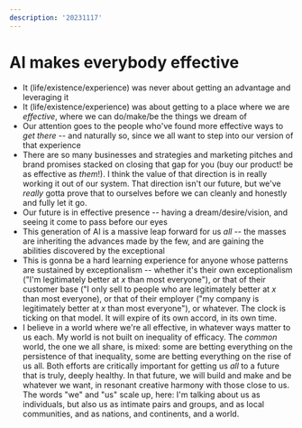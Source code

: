 ```yaml
---
description: '20231117'
---
```


# AI makes everybody effective

* It (life/existence/experience) was never about getting an advantage and leveraging it
* It (life/existence/experience) was about getting to a place where we are _effective_, where we can do/make/be the things we dream of
* Our attention goes to the people who've found more effective ways to _get there_ -- and naturally so, since we all want to step into our version of that experience
* There are so many businesses and strategies and marketing pitches and brand promises stacked on closing that gap for you (buy our product! be as effective as _them_!). I think the value of that direction is in really working it out of our system. That direction isn't our future, but we've _really_ gotta prove that to ourselves before we can cleanly and honestly and fully let it go.
* Our future is in effective presence -- having a dream/desire/vision, and seeing it come to pass before our eyes
* This generation of AI is a massive leap forward for us _all_ -- the masses are inheriting the advances made by the few, and are gaining the abilities discovered by the exceptional
* This is gonna be a hard learning experience for anyone whose patterns are sustained by exceptionalism -- whether it's their own exceptionalism ("I'm legitimately better at _x_ than most everyone"), or that of their customer base ("I only sell to people who are legitimately better at _x_ than most everyone), or that of their employer ("my company is legitimately better at _x_ than most everyone"), or whatever. The clock is ticking on that model. It will expire of its own accord, in its own time.
* I believe in a world where we're all effective, in whatever ways matter to us each. My world is not built on inequality of efficacy. The _common_ world, the one we all share, is mixed: some are betting everything on the persistence of that inequality, some are betting everything on the rise of us all. Both efforts are critically important for getting us _all_ to a future that is truly, deeply healthy. In that future, we will build and make and be whatever we want, in resonant creative harmony with those close to us. The words "we" and "us" scale up, here: I'm talking about us as individuals, but also us as intimate pairs and groups, and as local communities, and as nations, and continents, and a world.
